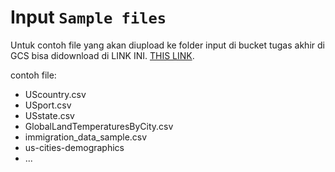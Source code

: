 # Input `Sample files`

Untuk contoh file yang akan diupload ke folder input di bucket tugas akhir di GCS bisa didownload di LINK INI. [THIS LINK](https://drive.google.com/drive/folders/1q3qYXoTfTRCpRtVNPSBqZpfjYe6v80uO?usp=sharing).

contoh file:
- UScountry.csv
- USport.csv
- USstate.csv
- GlobalLandTemperaturesByCity.csv
- immigration_data_sample.csv
- us-cities-demographics
- ...
